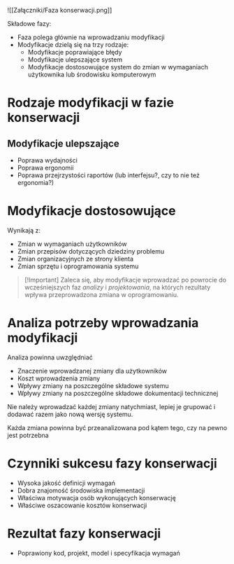 ![[Załączniki/Faza konserwacji.png]]

Składowe fazy:
- Faza polega głównie na wprowadzaniu modyfikacji
- Modyfikacje dzielą się na trzy rodzaje:
	- Modyfikacje poprawiające błędy
	- Modyfikacje ulepszające system
	- Modyfikacje dostosowujące system do zmian w wymaganiach użytkownika lub środowisku komputerowym

# Rodzaje modyfikacji w fazie konserwacji
## Modyfikacje ulepszające
- Poprawa wydajności
- Poprawa ergonomii
- Poprawa przejrzystości raportów (lub interfejsu?, czy to nie też ergonomia?)

# Modyfikacje dostosowujące
Wynikają z:
- Zmian w wymaganiach użytkowników
- Zmian przepisów dotyczących dziedziny problemu
- Zmian organizacyjnych ze strony klienta
- Zmian sprzętu i oprogramowania systemu

>[!Important] Zaleca się, aby modyfikacje wprowadzać po powrocie do wcześniejszych faz *analizy* i *projektowania*, na których rezultaty wpływa przeprowadzona zmiana w oprogramowaniu.

# Analiza potrzeby wprowadzania modyfikacji
Analiza powinna uwzględniać
- Znaczenie wprowadzanej zmiany dla użytkowników
- Koszt wprowadzenia zmiany
- Wpływy zmiany na poszczególne składowe systemu
- Wpływy zmiany na poszczególne składowe dokumentacji technicznej

Nie należy wprowadzać każdej zmiany natychmiast, lepiej je grupować i dodawać razem jako nową wersję systemu. 

Każda zmiana powinna być przeanalizowana pod kątem tego, czy na pewno jest potrzebna

# Czynniki sukcesu fazy konserwacji
- Wysoka jakość definicji wymagań
- Dobra znajomość środowiska implementacji
- Właściwa motywacja osób wykonujących konserwację
- Właściwe oszacowanie kosztów konserwacji

# Rezultat fazy konserwacji
- Poprawiony kod, projekt, model i specyfikacja wymagań